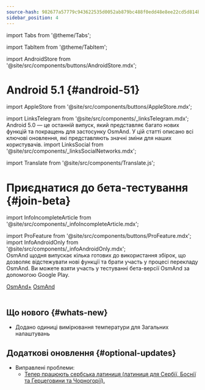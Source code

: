 ```yaml
---
source-hash: 982677a57779c943622535d0052ab879bc488f0edd48e8ee22cd5d814b6c94a8
sidebar_position: 4
---
```


import Tabs from '@theme/Tabs';

import TabItem from '@theme/TabItem';

import AndroidStore from '@site/src/components/buttons/AndroidStore.mdx';
# Android 5.1 {#android-51}
import AppleStore from '@site/src/components/buttons/AppleStore.mdx';

import LinksTelegram from '@site/src/components/_linksTelegram.mdx';
Android 5.0 — це останній випуск, який представляє багато нових функцій та покращень для застосунку OsmAnd. У цій статті описано всі ключові оновлення, які представляють значні зміни для наших користувачів.
import LinksSocial from '@site/src/components/_linksSocialNetworks.mdx';

import Translate from '@site/src/components/Translate.js';
# Приєднатися до бета-тестування {#join-beta}
import InfoIncompleteArticle from '@site/src/components/_infoIncompleteArticle.mdx';

import ProFeature from '@site/src/components/buttons/ProFeature.mdx';
import InfoAndroidOnly from '@site/src/components/_infoAndroidOnly.mdx';  
OsmAnd щодня випускає кілька готових до використання збірок, що дозволяє відстежувати нові функції та брати участь у процесі перекладу OsmAnd. Ви можете взяти участь у тестуванні бета-версії OsmAnd за допомогою Google Play.

<div class="button-row">
  <a class="button button--active" href="https://play.google.com/apps/testing/net.osmand.plus">OsmAnd+</a>
  <a class="button button--active" href="https://play.google.com/apps/testing/net.osmand">OsmAnd</a>
</div>  

<br/>


## Що нового {#whats-new}

- Додано одиниці вимірювання температури для Загальних налаштувань


## Додаткові оновлення {#optional-updates}

<!-- ***Example***  -->

- Виправлені проблеми:
  - [Тепер працюють сербська латиниця (латиниця для Сербії, Боснії та Герцеговини та Чорногорії).](https://github.com/osmandapp/OsmAnd/issues/21480)